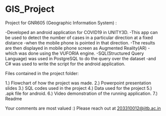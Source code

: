 # GIS_Project
Project for GNR605 (Geographic Information System) :

-Developed an android application for COVID19 in UNITY3D.
-This app can be used to detect the number of cases in a particular direction at a fixed distance 
-when the mobile phone is pointed in that direction. 
-The results are then displayed in mobile phone screen as Augmented Reality(AR) 
-which was done using the VUFORIA engine. 
-SQL(Structured Query Language) was used in PostgreSQL to do the query over the dataset 
-and C# was used to write the script for the android application.



Files contained in the project folder:

1.) Flowchart of how the project was made.
2.) Powerpoint presentation slides
3.) SQL codes used in the project
4.) Data used for the project
5.) .apk file for android.
6.) Video demonstration of the running application.
7.) Readme

Your comments are most valued :) Please reach out at 203310012@iitb.ac.in
